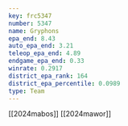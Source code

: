 ```yaml
---
key: frc5347
number: 5347
name: Gryphons
epa_end: 8.43
auto_epa_end: 3.21
teleop_epa_end: 4.89
endgame_epa_end: 0.33
winrate: 0.2917
district_epa_rank: 164
district_epa_percentile: 0.0989
type: Team
---
```

[[2024mabos]]
[[2024mawor]]
